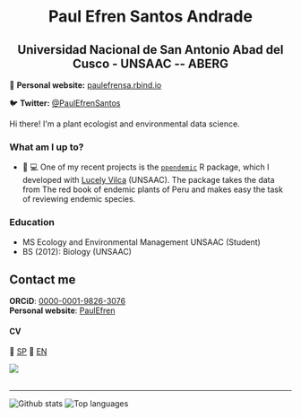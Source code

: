 <h1 align="center"> Paul Efren Santos Andrade </h1>

<h2 align="center"> Universidad Nacional de San Antonio Abad del Cusco - UNSAAC -- ABERG </h2>
  
📝 **Personal website:** [paulefrensa.rbind.io](http://paulefrensa.rbind.io)

🐦 **Twitter:** [@PaulEfrenSantos](https://twitter.com/PaulEfrenSantos)
 

Hi there! I'm a plant ecologist and environmental data science.

### What am I up to? 

- 🌱 💻 One of my recent projects is the [`ppendemic`](https://github.com/PaulESantos/ppendemic/) R package, which I developed with [Lucely Vilca](https://github.com/Lucel2448/) (UNSAAC). The package takes the data from The red book of endemic plants of Peru and makes easy the task of reviewing endemic species.


### Education
- MS Ecology and Environmental Management UNSAAC (Student)
- BS (2012): Biology (UNSAAC)

## Contact me

**ORCiD**: [0000-0001-9826-3076](https://orcid.org/0000-0002-6635-0375)  
**Personal website**: [PaulEfren](http://paulefrensa.rbind.io/)  

#### CV
💬 [SP](https://paulesantos.github.io/cv_spa/)
💬 [EN](https://paulesantos.github.io/cv/)


![](http://github-profile-summary-cards.vercel.app/api/cards/profile-details?username=PaulESantos&theme=github_dark)
<br />
<br />

---


![Github stats](https://github-readme-stats.vercel.app/api?username=PaulESantos&theme=github_dark)
![Top languages](https://github-readme-stats.vercel.app/api/top-langs/?username=PaulESantos&theme=github_dark&hide=html,jupyter%20notebook,JavaScript,SCSS,Less&layout=compact&langs_count=10)


<!--

Here are some ideas to get you started:


- 👯 I’m looking to collaborate on ...
- 🤔 I’m looking for help with ...
- 💬 Ask me about ...
- 📫 How to reach me: ...
- 
![Github stats](https://github-readme-stats.vercel.app/api?username=PaulESantos)
![Top languages](https://github-readme-stats.vercel.app/api/top-langs/?username=PaulESantos&hide=html,jupyter%20notebook,JavaScript,SCSS,Less&layout=compact&langs_count=10)


-->


